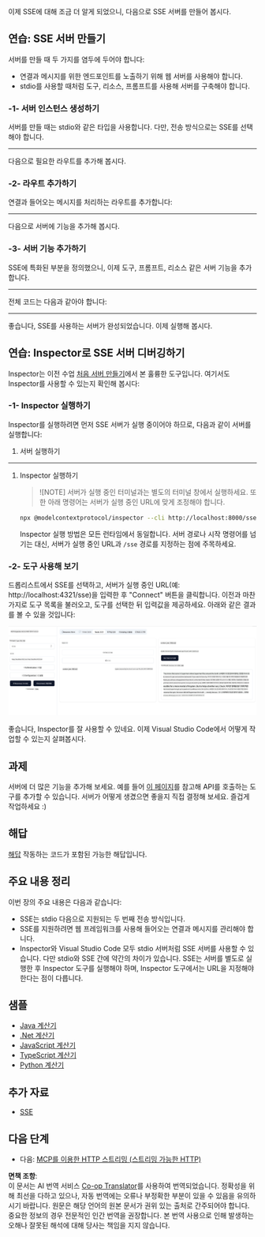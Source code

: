 <!--
CO_OP_TRANSLATOR_METADATA:
{
  "original_hash": "d90ca3d326c48fab2ac0ebd3a9876f59",
  "translation_date": "2025-07-04T16:21:24+00:00",
  "source_file": "03-GettingStarted/05-sse-server/README.md",
  "language_code": "ko"
}
-->
이제 SSE에 대해 조금 더 알게 되었으니, 다음으로 SSE 서버를 만들어 봅시다.

## 연습: SSE 서버 만들기

서버를 만들 때 두 가지를 염두에 두어야 합니다:

- 연결과 메시지를 위한 엔드포인트를 노출하기 위해 웹 서버를 사용해야 합니다.
- stdio를 사용할 때처럼 도구, 리소스, 프롬프트를 사용해 서버를 구축해야 합니다.

### -1- 서버 인스턴스 생성하기

서버를 만들 때는 stdio와 같은 타입을 사용합니다. 다만, 전송 방식으로는 SSE를 선택해야 합니다.

---

다음으로 필요한 라우트를 추가해 봅시다.

### -2- 라우트 추가하기

연결과 들어오는 메시지를 처리하는 라우트를 추가합니다:

---

다음으로 서버에 기능을 추가해 봅시다.

### -3- 서버 기능 추가하기

SSE에 특화된 부분을 정의했으니, 이제 도구, 프롬프트, 리소스 같은 서버 기능을 추가합니다.

---

전체 코드는 다음과 같아야 합니다:

---

좋습니다, SSE를 사용하는 서버가 완성되었습니다. 이제 실행해 봅시다.

## 연습: Inspector로 SSE 서버 디버깅하기

Inspector는 이전 수업 [처음 서버 만들기](/03-GettingStarted/01-first-server/README.md)에서 본 훌륭한 도구입니다. 여기서도 Inspector를 사용할 수 있는지 확인해 봅시다:

### -1- Inspector 실행하기

Inspector를 실행하려면 먼저 SSE 서버가 실행 중이어야 하므로, 다음과 같이 서버를 실행합니다:

1. 서버 실행하기

---

1. Inspector 실행하기

    > ![NOTE]
    > 서버가 실행 중인 터미널과는 별도의 터미널 창에서 실행하세요. 또한 아래 명령어는 서버가 실행 중인 URL에 맞게 조정해야 합니다.

    ```sh
    npx @modelcontextprotocol/inspector --cli http://localhost:8000/sse --method tools/list
    ```

    Inspector 실행 방법은 모든 런타임에서 동일합니다. 서버 경로나 시작 명령어를 넘기는 대신, 서버가 실행 중인 URL과 `/sse` 경로를 지정하는 점에 주목하세요.

### -2- 도구 사용해 보기

드롭리스트에서 SSE를 선택하고, 서버가 실행 중인 URL(예: http://localhost:4321/sse)을 입력한 후 "Connect" 버튼을 클릭합니다. 이전과 마찬가지로 도구 목록을 불러오고, 도구를 선택한 뒤 입력값을 제공하세요. 아래와 같은 결과를 볼 수 있을 것입니다:

![Inspector에서 실행 중인 SSE 서버](../../../../translated_images/sse-inspector.d86628cc597b8fae807a31d3d6837842f5f9ee1bcc6101013fa0c709c96029ad.ko.png)

좋습니다, Inspector를 잘 사용할 수 있네요. 이제 Visual Studio Code에서 어떻게 작업할 수 있는지 살펴봅시다.

## 과제

서버에 더 많은 기능을 추가해 보세요. 예를 들어 [이 페이지](https://api.chucknorris.io/)를 참고해 API를 호출하는 도구를 추가할 수 있습니다. 서버가 어떻게 생겼으면 좋을지 직접 결정해 보세요. 즐겁게 작업하세요 :)

## 해답

[해답](./solution/README.md) 작동하는 코드가 포함된 가능한 해답입니다.

## 주요 내용 정리

이번 장의 주요 내용은 다음과 같습니다:

- SSE는 stdio 다음으로 지원되는 두 번째 전송 방식입니다.
- SSE를 지원하려면 웹 프레임워크를 사용해 들어오는 연결과 메시지를 관리해야 합니다.
- Inspector와 Visual Studio Code 모두 stdio 서버처럼 SSE 서버를 사용할 수 있습니다. 다만 stdio와 SSE 간에 약간의 차이가 있습니다. SSE는 서버를 별도로 실행한 후 Inspector 도구를 실행해야 하며, Inspector 도구에서는 URL을 지정해야 한다는 점이 다릅니다.

## 샘플

- [Java 계산기](../samples/java/calculator/README.md)
- [.Net 계산기](../../../../03-GettingStarted/samples/csharp)
- [JavaScript 계산기](../samples/javascript/README.md)
- [TypeScript 계산기](../samples/typescript/README.md)
- [Python 계산기](../../../../03-GettingStarted/samples/python)

## 추가 자료

- [SSE](https://developer.mozilla.org/en-US/docs/Web/API/Server-sent_events)

## 다음 단계

- 다음: [MCP를 이용한 HTTP 스트리밍 (스트리밍 가능한 HTTP)](../06-http-streaming/README.md)

**면책 조항**:  
이 문서는 AI 번역 서비스 [Co-op Translator](https://github.com/Azure/co-op-translator)를 사용하여 번역되었습니다. 정확성을 위해 최선을 다하고 있으나, 자동 번역에는 오류나 부정확한 부분이 있을 수 있음을 유의하시기 바랍니다. 원문은 해당 언어의 원본 문서가 권위 있는 출처로 간주되어야 합니다. 중요한 정보의 경우 전문적인 인간 번역을 권장합니다. 본 번역 사용으로 인해 발생하는 오해나 잘못된 해석에 대해 당사는 책임을 지지 않습니다.